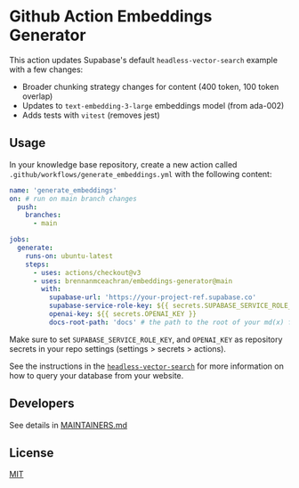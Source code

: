 # Github Action Embeddings Generator

This action updates Supabase's default `headless-vector-search` example with a few changes:

- Broader chunking strategy changes for content (400 token, 100 token overlap)
- Updates to `text-embedding-3-large` embeddings model (from ada-002)
- Adds tests with `vitest` (removes jest)

## Usage

In your knowledge base repository, create a new action called `.github/workflows/generate_embeddings.yml` with the following content:

```yml
name: 'generate_embeddings'
on: # run on main branch changes
  push:
    branches:
      - main

jobs:
  generate:
    runs-on: ubuntu-latest
    steps:
      - uses: actions/checkout@v3
      - uses: brennanmceachran/embeddings-generator@main
        with:
          supabase-url: 'https://your-project-ref.supabase.co'
          supabase-service-role-key: ${{ secrets.SUPABASE_SERVICE_ROLE_KEY }}
          openai-key: ${{ secrets.OPENAI_KEY }}
          docs-root-path: 'docs' # the path to the root of your md(x) files
```

Make sure to set `SUPABASE_SERVICE_ROLE_KEY`, and `OPENAI_KEY` as repository secrets in your repo settings (settings > secrets > actions).

See the instructions in the [`headless-vector-search`](https://github.com/supabase/headless-vector-search) for more information on how to query your database from your website.

## Developers

See details in [MAINTAINERS.md](https://github.com/supabase/embeddings-generator/blob/main/MAINTAINERS.md)

## License

[MIT](https://github.com/supabase/embeddings-generator/blob/main/LICENSE)
